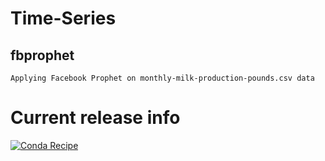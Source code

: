 # Time-Series

## fbprophet
```
Applying Facebook Prophet on monthly-milk-production-pounds.csv data
```
Current release info
====================


[![Conda Recipe](https://img.shields.io/badge/recipe-fbprophet-green.svg)](https://anaconda.org/conda-forge/fbprophet) 
